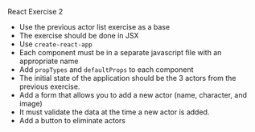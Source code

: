 React Exercise 2 

- Use the previous actor list exercise as a base
- The exercise should be done in JSX
- Use `create-react-app`
- Each component must be in a separate javascript file with an appropriate name
- Add `propTypes` and `defaultProps` to each component
- The initial state of the application should be the 3 actors from the previous exercise.
- Add a form that allows you to add a new actor (name, character, and image)
- It must validate the data at the time a new actor is added.
- Add a button to eliminate actors
